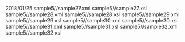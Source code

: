 2018/01/25
sample5//sample27.xml
sample5//sample27.xsl
sample5//sample28.xml
sample5//sample28.xsl
sample5//sample29.xml
sample5//sample29.xsl
sample5//sample30.xml
sample5//sample30.xsl
sample5//sample31.xml
sample5//sample31.xsl
sample5//sample32.xml
sample5//sample32.xsl
